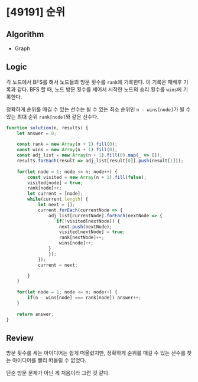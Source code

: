 # [49191] 순위
## Algorithm
- Graph
## Logic
각 노드에서 BFS를 해서 노드들의 방문 횟수를 `rank`에 기록한다. 이 기록은 패배후 기록과 같다.
BFS 할 때, 노드 방문 횟수를 세어서 시작한 노드의 승리 횟수를 `wins`에 기록한다.

정확하게 순위를 매길 수 있는 선수는 될 수 있는 최소 순위인 `n - wins[node]`가 될 수 있는 최대 순위 `rank[node]`와 같은 선수다.

```js
function solution(n, results) {
    let answer = 0;
    
    const rank = new Array(n + 1).fill(0);
    const wins = new Array(n + 1).fill(0);
    const adj_list = new Array(n + 1).fill(0).map(_ => []);
    results.forEach(result => adj_list[result[0]].push(result[1]));
    
    for(let node = 1; node <= n; node++) {
        const visited = new Array(n + 1).fill(false);
        visited[node] = true;
        rank[node]++;
        let current = [node];
        while(current.length) {
            let next = [];
            current.forEach(currentNode => {
                adj_list[currentNode].forEach(nextNode => {
                   if(!visited[nextNode]) {
                    next.push(nextNode);
                    visited[nextNode] = true;
                    rank[nextNode]++;
                    wins[node]++;
                } 
                });
            });
            current = next;

        }
    }
    
    for(let node = 1; node <= n; node++) {
        if(n - wins[node] === rank[node]) answer++;
    }
    
    return answer;
}
```
## Review
방문 횟수를 세는 아이디어는 쉽게 떠올렸지만, 정확하게 순위를 매길 수 있는 선수를 찾는 아이디어를 빨리 떠올릴 수 없었다.

단순 방문 문제가 아닌 게 처음이라 그런 것 같다.
